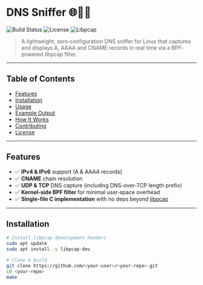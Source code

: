 # DNS Sniffer 🌐🕵️‍♂️

![Build Status](https://img.shields.io/badge/build-passing-brightgreen.svg)
![License](https://img.shields.io/badge/license-MIT-blue.svg)
![Libpcap](https://img.shields.io/badge/dependency-libpcap-yellow.svg)

> A lightweight, zero‐configuration DNS sniffer for Linux that captures and displays
> A, AAAA and CNAME records in real time via a BPF‐powered libpcap filter.

---

## Table of Contents

- [Features](#features)
- [Installation](#installation)
- [Usage](#usage)
- [Example Output](#example-output)
- [How It Works](#how-it-works)
- [Contributing](#contributing)
- [License](#license)

---

## Features

- ✅ **IPv4 & IPv6** support (A & AAAA records)
- ✅ **CNAME** chain resolution
- ✅ **UDP & TCP** DNS capture (including DNS-over-TCP length prefix)
- ✅ **Kernel‐side BPF filter** for minimal user‐space overhead
- ✅ **Single-file C implementation** with no deps beyond [libpcap](https://www.tcpdump.org/)

---

## Installation

```bash
# Install libpcap development headers
sudo apt update
sudo apt install -y libpcap-dev

# Clone & build
git clone https://github.com/<your-user>/<your-repo>.git
cd <your-repo>
make
